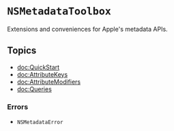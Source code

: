 # ``NSMetadataToolbox``

Extensions and conveniences for Apple's metadata APIs.


## Topics

- <doc:QuickStart>
- <doc:AttributeKeys>
- <doc:AttributeModifiers>
- <doc:Queries>

### Errors
- ``NSMetadataError``
